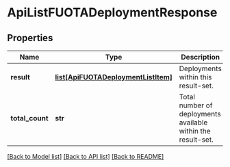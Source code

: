 # ApiListFUOTADeploymentResponse

## Properties
Name | Type | Description | Notes
------------ | ------------- | ------------- | -------------
**result** | [**list[ApiFUOTADeploymentListItem]**](ApiFUOTADeploymentListItem.md) | Deployments within this result-set. | [optional] 
**total_count** | **str** | Total number of deployments available within the result-set. | [optional] 

[[Back to Model list]](../README.md#documentation-for-models) [[Back to API list]](../README.md#documentation-for-api-endpoints) [[Back to README]](../README.md)


